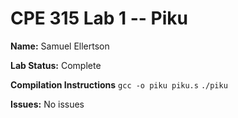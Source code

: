 # CPE 315 Lab 1 -- Piku

**Name:** Samuel Ellertson

**Lab Status:** Complete

**Compilation Instructions** 
`gcc -o piku piku.s`
`./piku`

**Issues:** No issues
